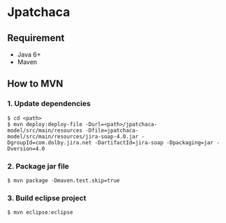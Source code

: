 # Jpatchaca

## Requirement
 - Java 6+
 - Maven

## How to MVN

### 1. Update dependencies

```
$ cd <path>
$ mvn deploy:deploy-file -Durl=<path>/jpatchaca-model/src/main/resources -Dfile=jpatchaca-model/src/main/resources/jira-soap-4.0.jar -DgroupId=com.dolby.jira.net -DartifactId=jira-soap -Dpackaging=jar -Dversion=4.0
```

### 2. Package jar file 

```
$ mvn package -Dmaven.test.skip=true
```

### 3. Build eclipse project

```
$ mvn eclipse:eclipse
```